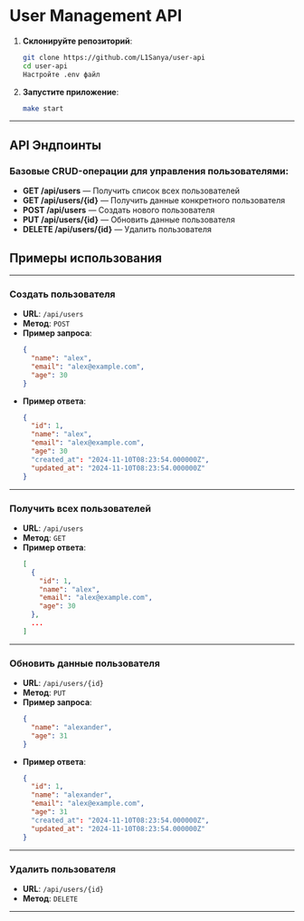 # User Management API


1. **Склонируйте репозиторий**:
   ```bash
   git clone https://github.com/L1Sanya/user-api
   cd user-api
   Настройте .env файл
   
2. **Запустите приложение**:
   ```bash
   make start

---
## API Эндпоинты

### Базовые CRUD-операции для управления пользователями:

- **GET /api/users** — Получить список всех пользователей
- **GET /api/users/{id}** — Получить данные конкретного пользователя
- **POST /api/users** — Создать нового пользователя
- **PUT /api/users/{id}** — Обновить данные пользователя
- **DELETE /api/users/{id}** — Удалить пользователя

## Примеры использования

---
### Создать пользователя

- **URL**: `/api/users`
- **Метод**: `POST`
- **Пример запроса**:
  ```json
  {
    "name": "alex",
    "email": "alex@example.com",
    "age": 30
  }
  
- **Пример ответа**:
  ```json
  {
    "id": 1,
    "name": "alex",     
    "email": "alex@example.com",
    "age": 30
    "created_at": "2024-11-10T08:23:54.000000Z",
    "updated_at": "2024-11-10T08:23:54.000000Z"
  }

---
### Получить всех пользователей

- **URL**: `/api/users`
- **Метод**: `GET`
- **Пример ответа**:
  ```json
  [
    {
      "id": 1,
      "name": "alex",
      "email": "alex@example.com",
      "age": 30
    },
    ...
  ]

---
### Обновить данные пользователя

- **URL**: `/api/users/{id}`
- **Метод**: `PUT`
- **Пример запроса**:
  ```json
  {
    "name": "alexander",
    "age": 31
  }
  
- **Пример ответа**:
  ```json
  {
    "id": 1,
    "name": "alexander",
    "email": "alex@example.com",
    "age": 31
    "created_at": "2024-11-10T08:23:54.000000Z",
    "updated_at": "2024-11-10T08:23:54.000000Z"
  }

---
### Удалить пользователя

- **URL**: `/api/users/{id}`
- **Метод**: `DELETE`

---





